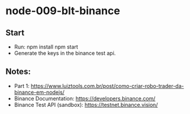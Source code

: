 # node-009-blt-binance

## Start
- Run:
    npm install
    npm start
- Generate the keys in the binance test api.

## Notes:
- Part 1:
    https://www.luiztools.com.br/post/como-criar-robo-trader-da-binance-em-nodejs/
- Binance Documentation:
    https://developers.binance.com/
- Binance Test API (sandbox):
    https://testnet.binance.vision/